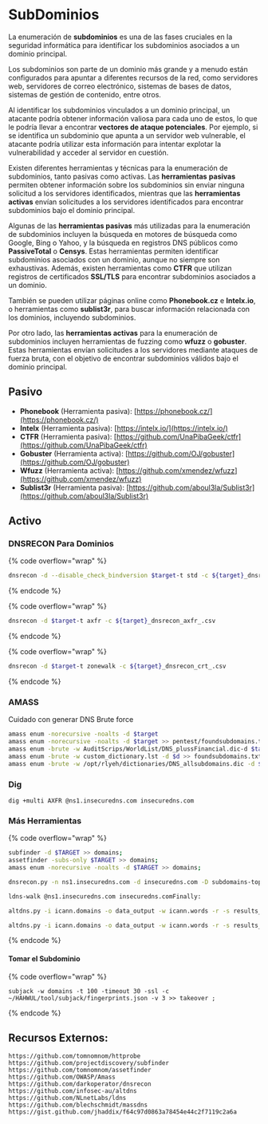 # SubDominios

La enumeración de **subdominios** es una de las fases cruciales en la seguridad informática para identificar los subdominios asociados a un dominio principal.

Los subdominios son parte de un dominio más grande y a menudo están configurados para apuntar a diferentes recursos de la red, como servidores web, servidores de correo electrónico, sistemas de bases de datos, sistemas de gestión de contenido, entre otros.

Al identificar los subdominios vinculados a un dominio principal, un atacante podría obtener información valiosa para cada uno de estos, lo que le podría llevar a encontrar **vectores de ataque potenciales**. Por ejemplo, si se identifica un subdominio que apunta a un servidor web vulnerable, el atacante podría utilizar esta información para intentar explotar la vulnerabilidad y acceder al servidor en cuestión.

Existen diferentes herramientas y técnicas para la enumeración de subdominios, tanto pasivas como activas. Las **herramientas** **pasivas** permiten obtener información sobre los subdominios sin enviar ninguna solicitud a los servidores identificados, mientras que las **herramientas activas** envían solicitudes a los servidores identificados para encontrar subdominios bajo el dominio principal.

Algunas de las **herramientas pasivas** más utilizadas para la enumeración de subdominios incluyen la búsqueda en motores de búsqueda como Google, Bing o Yahoo, y la búsqueda en registros DNS públicos como **PassiveTotal** o **Censys**. Estas herramientas permiten identificar subdominios asociados con un dominio, aunque no siempre son exhaustivas. Además, existen herramientas como **CTFR** que utilizan registros de certificados **SSL/TLS** para encontrar subdominios asociados a un dominio.

También se pueden utilizar páginas online como **Phonebook.cz** e **Intelx.io**, o herramientas como **sublist3r**, para buscar información relacionada con los dominios, incluyendo subdominios.

Por otro lado, las **herramientas activas** para la enumeración de subdominios incluyen herramientas de fuzzing como **wfuzz** o **gobuster**. Estas herramientas envían solicitudes a los servidores mediante ataques de fuerza bruta, con el objetivo de encontrar subdominios válidos bajo el dominio principal.



## Pasivo

* **Phonebook** (Herramienta pasiva): [https://phonebook.cz/](https://phonebook.cz/)
* **Intelx** (Herramienta pasiva): [https://intelx.io/](https://intelx.io/)
* **CTFR** (Herramienta pasiva): [https://github.com/UnaPibaGeek/ctfr](https://github.com/UnaPibaGeek/ctfr)
* **Gobuster** (Herramienta activa): [https://github.com/OJ/gobuster](https://github.com/OJ/gobuster)
* **Wfuzz** (Herramienta activa): [https://github.com/xmendez/wfuzz](https://github.com/xmendez/wfuzz)
* **Sublist3r** (Herramienta pasiva): [https://github.com/aboul3la/Sublist3r](https://github.com/aboul3la/Sublist3r)

## Activo

### DNSRECON Para Dominios

{% code overflow="wrap" %}
```bash
dnsrecon -d --disable_check_bindversion $target-t std -c ${target}_dnsrecon_stdrecon_.csv
```
{% endcode %}

{% code overflow="wrap" %}
```bash
dnsrecon -d $target-t axfr -c ${target}_dnsrecon_axfr_.csv 
```
{% endcode %}

{% code overflow="wrap" %}
```bash
dnsrecon -d $target-t zonewalk -c ${target}_dnsrecon_crt_.csv 
```
{% endcode %}

### AMASS <a href="#amass" id="amass"></a>

Cuidado con generar DNS Brute force

```bash
amass enum -norecursive -noalts -d $target
amass enum -norecursive -noalts -d $target >> pentest/foundsubdomains.txt
amass enum -brute -w AuditScrips/WorldList/DNS_plussFinancial.dic-d $target >> pentest/foundsubdomains.txt 
amass enum -brute -w custom_dictionary.lst -d $d >> foundsubdomains.txt
amass enum -brute -w /opt/rlyeh/dictionaries/DNS_allsubdomains.dic -d $d >> pentest/foundsubdomains.txt
```



### Dig <a href="#dig" id="dig"></a>

```
dig +multi AXFR @ns1.insecuredns.com insecuredns.com
```



### Más Herramientas <a href="#m-c3-a1s-herramientas" id="m-c3-a1s-herramientas"></a>

{% code overflow="wrap" %}
```bash
subfinder -d $TARGET >> domains; 
assetfinder -subs-only $TARGET >> domains;
amass enum -norecursive -noalts -d $TARGET >> domains;

dnsrecon.py -n ns1.insecuredns.com -d insecuredns.com -D subdomains-top1mil-5000.txt -t brt

ldns-walk @ns1.insecuredns.com insecuredns.comFinally:

altdns.py -i icann.domains -o data_output -w icann.words -r -s results_output.txt

altdns.py -i icann.domains -o data_output -w icann.words -r -s results_output.txt
```
{% endcode %}



#### Tomar el Subdominio <a href="#tomar-el-subdominio" id="tomar-el-subdominio"></a>

{% code overflow="wrap" %}
```
subjack -w domains -t 100 -timeout 30 -ssl -c ~/HAHWUL/tool/subjack/fingerprints.json -v 3 >> takeover ;
```
{% endcode %}



## Recursos Externos: <a href="#recursos" id="recursos"></a>

```
https://github.com/tomnomnom/httprobe
https://github.com/projectdiscovery/subfinder
https://github.com/tomnomnom/assetfinder
https://github.com/OWASP/Amass
https://github.com/darkoperator/dnsrecon
https://github.com/infosec-au/altdns
https://github.com/NLnetLabs/ldns 
https://github.com/blechschmidt/massdns
https://gist.github.com/jhaddix/f64c97d0863a78454e44c2f7119c2a6a
```



